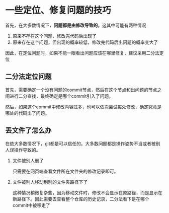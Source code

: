# 一些定位、修复问题的技巧
首先，在大多数情况下，**问题都是由修改导致的**。这其中可能有两种情况
1. 原来不存在这个问题，修改完代码后出现了
2. 原来存在这个问题，但出现的概率较低，修改完代码后出问题的概率变大了

因此，在定位问题时，如果不能一眼看出问题应该在哪里修复，建议采用二分法定位

## 二分法定位问题
首先，需要确定一个没有问题的commit节点，然后在这个节点和出问题的节点之间进行二分查找，最终确定是哪个commit引入了问题。

然后，如果这个commit中修改内容过多，也可以依次尝试每处修改，确定究竟是哪处的代码出了问题。

## 丢文件了怎么办
在绝大多数情况下，git都是可以信任的。大多数问题都是操作姿势不当或者被别人误操作导致的。
1. 文件被别人删了

   只需要在网页端查看文件所在文件夹的修改记录即可。

2. 文件被别人移动到别的文件夹路径下了

   这种情况稍微复杂些，因为移动文件时，修改不会显示在原路径，而是显示在新路径下。因此需要去查看整个仓库的历史记录，二分法看下是在哪个commit中被移走了
